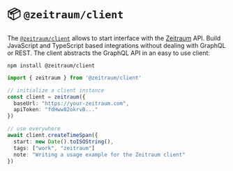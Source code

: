 # 📦 `@zeitraum/client`

The [`@zeitraum/client`](https://www.npmjs.com/package/@zeitraum/client) allows to start interface with the [Zeitraum](https://github.com/KennethWussmann/zeitraum) API.
Build JavaScript and TypeScript based integrations without dealing with GraphQL or REST. The client abstracts the GraphQL API in an easy to use client:

```shell
npm install @zeitraum/client
```

```TypeScript
import { zeitraum } from '@zeitraum/client'

// initialize a client instance
const client = zeitraum({
  baseUrl: "https://your-zeitraum.com",
  apiToken: "fdHww82okrvB..."
})

// use everywhere
await client.createTimeSpan({
  start: new Date().toISOString(),
  tags: ["work", "zeitraum"]
  note: "Writing a usage example for the Zeitraum client"
})
```
